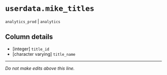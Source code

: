 # `userdata.mike_titles`
`analytics_prod` | `analytics`

## Column details
* [integer]   `title_id`
* [character varying] `title_name`

-------------------------------------------------------------------------------
*Do not make edits above this line.*
